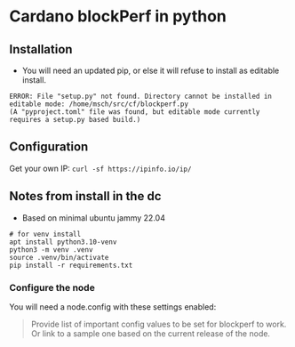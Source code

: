 # Cardano blockPerf in python

## Installation

* You will need an updated pip, or else it will refuse to install
    as editable install.

```
ERROR: File "setup.py" not found. Directory cannot be installed in editable mode: /home/msch/src/cf/blockperf.py
(A "pyproject.toml" file was found, but editable mode currently requires a setup.py based build.)
```

## Configuration

Get your own IP: `curl -sf https://ipinfo.io/ip/`


## Notes from install in the dc

* Based on minimal ubuntu jammy 22.04

```
# for venv install
apt install python3.10-venv
python3 -m venv .venv
source .venv/bin/activate
pip install -r requirements.txt
```

### Configure the node

You will need a node.config with these settings enabled:

> Provide list of important config values to be set for blockperf to work.
> Or link to a sample one based on the current release of the node.

###


